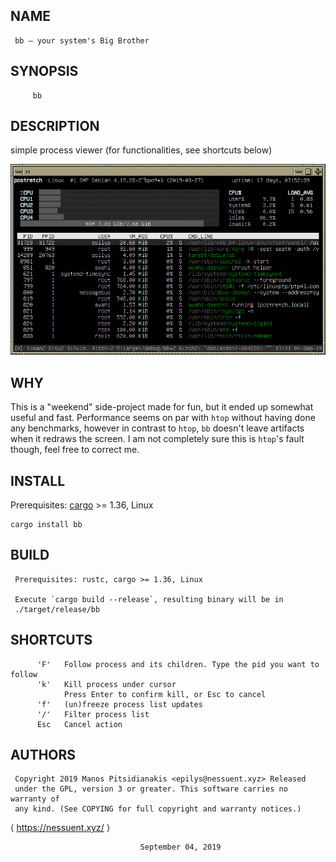 ## NAME
     bb — your system's Big Brother

## SYNOPSIS
```
     bb
```

## DESCRIPTION
simple process viewer (for functionalities, see shortcuts below)

![screenshot](screenshot.png) 

## WHY
This is a "weekend" side-project made for fun, but it ended up somewhat useful and fast. Performance seems on par with `htop` without having done any benchmarks, however in contrast to `htop`, `bb` doesn't leave artifacts when it redraws the screen. I am not completely sure this is `htop`'s fault though, feel free to correct me.

## INSTALL
Prerequisites: [cargo](https://www.rust-lang.org/tools/install) >= 1.36, Linux

```
cargo install bb
```

## BUILD
     Prerequisites: rustc, cargo >= 1.36, Linux

     Execute `cargo build --release`, resulting binary will be in
     ./target/release/bb

## SHORTCUTS
```
      'F'   Follow process and its children. Type the pid you want to follow
      'k'   Kill process under cursor
            Press Enter to confirm kill, or Esc to cancel
      'f'   (un)freeze process list updates
      '/'   Filter process list
      Esc   Cancel action
```

## AUTHORS
     Copyright 2019 Manos Pitsidianakis <epilys@nessuent.xyz> Released
     under the GPL, version 3 or greater. This software carries no warranty of
     any kind. (See COPYING for full copyright and warranty notices.)

⟨ https://nessuent.xyz/ ⟩

                                 September 04, 2019
